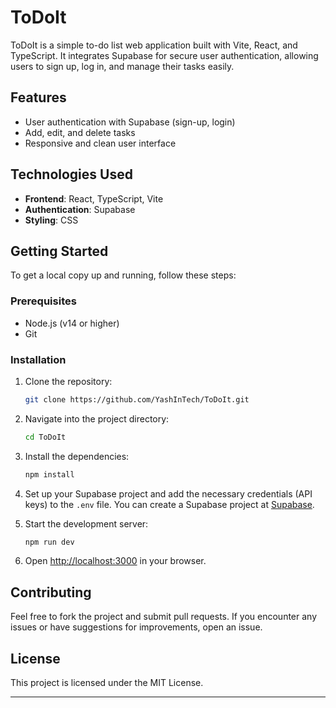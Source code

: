 # ToDoIt

ToDoIt is a simple to-do list web application built with Vite, React, and TypeScript. It integrates Supabase for secure user authentication, allowing users to sign up, log in, and manage their tasks easily.

## Features

- User authentication with Supabase (sign-up, login)
- Add, edit, and delete tasks
- Responsive and clean user interface

## Technologies Used

- **Frontend**: React, TypeScript, Vite
- **Authentication**: Supabase
- **Styling**: CSS

## Getting Started

To get a local copy up and running, follow these steps:

### Prerequisites

- Node.js (v14 or higher)
- Git

### Installation

1. Clone the repository:
   ```bash
   git clone https://github.com/YashInTech/ToDoIt.git
   ```

2. Navigate into the project directory:
   ```bash
   cd ToDoIt
   ```

3. Install the dependencies:
   ```bash
   npm install
   ```

4. Set up your Supabase project and add the necessary credentials (API keys) to the `.env` file. You can create a Supabase project at [Supabase](https://supabase.io/).

5. Start the development server:
   ```bash
   npm run dev
   ```

6. Open [http://localhost:3000](http://localhost:5173) in your browser.

## Contributing

Feel free to fork the project and submit pull requests. If you encounter any issues or have suggestions for improvements, open an issue.

## License

This project is licensed under the MIT License.

---

